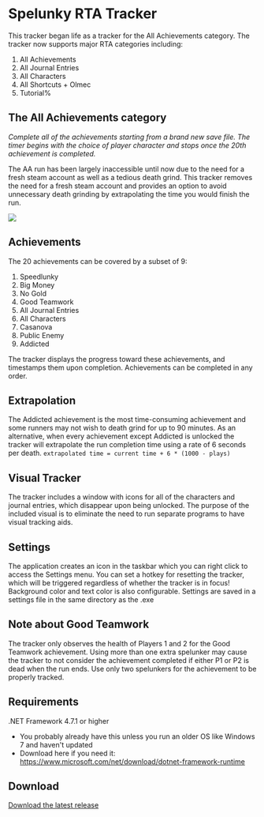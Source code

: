 # Spelunky RTA Tracker

This tracker began life as a tracker for the All Achievements category. The tracker now supports major RTA categories including:

1. All Achievements
2. All Journal Entries
3. All Characters
4. All Shortcuts + Olmec
5. Tutorial%

## The All Achievements category

_Complete all of the achievements starting from a brand new save file. The timer begins with the choice of player character and stops once the 20th achievement is completed._

The AA run has been largely inaccessible until now due to the need for a fresh steam account as well as a tedious death grind. This tracker removes the need for a fresh steam account and provides an option to avoid unnecessary death grinding by extrapolating the time you would finish the run.

<img src="https://raw.githubusercontent.com/spelunky-fyi/Spelunky-RTA-Tracker/main/tracker-windows-update.PNG">

## Achievements

The 20 achievements can be covered by a subset of 9:

1. Speedlunky
2. Big Money
3. No Gold
4. Good Teamwork
5. All Journal Entries
6. All Characters
7. Casanova
8. Public Enemy
9. Addicted

The tracker displays the progress toward these achievements, and timestamps them upon completion. Achievements can be completed in any order.

## Extrapolation

The Addicted achievement is the most time-consuming achievement and some runners may not wish to death grind for up to 90 minutes. As an alternative, when every achievement except Addicted is unlocked the tracker will extrapolate the run completion time using a rate of 6 seconds per death. `extrapolated time = current time + 6 * (1000 - plays)`

## Visual Tracker

The tracker includes a window with icons for all of the characters and journal entries, which disappear upon being unlocked. The purpose of the included visual is to eliminate the need to run separate programs to have visual tracking aids.

## Settings

The application creates an icon in the taskbar which you can right click to access the Settings menu. You can set a hotkey for resetting the tracker, which will be triggered regardless of whether the tracker is in focus! Background color and text color is also configurable. Settings are saved in a settings file in the same directory as the .exe

## Note about Good Teamwork

The tracker only observes the health of Players 1 and 2 for the Good Teamwork achievement. Using more than one extra spelunker may cause the tracker to not consider the achievement completed if either P1 or P2 is dead when the run ends. Use only two spelunkers for the achievement to be properly tracked.

## Requirements

.NET Framework 4.7.1 or higher

- You probably already have this unless you run an older OS like Windows 7 and haven't updated
- Download here if you need it: https://www.microsoft.com/net/download/dotnet-framework-runtime

## Download

[Download the latest release](https://github.com/spelunky-fyi/Spelunky-RTA-Tracker/releases/latest)
